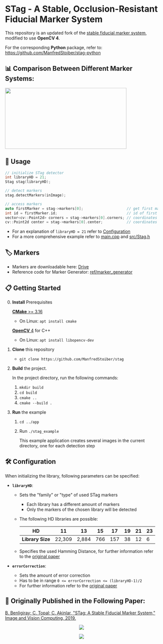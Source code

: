 # STag - A Stable, Occlusion-Resistant Fiducial Marker System

This repository is an updated fork of the [stable fiducial marker system](https://github.com/bbenligiray/stag), modified to use __OpenCV 4__.

For the corresponding __Python__ package, refer to: https://github.com/ManfredStoiber/stag-python

## 📊 Comparison Between Different Marker Systems:
[<img src="https://github.com/ManfredStoiber/stag/assets/47210077/668ca457-33dd-4ce7-8b94-662c7a5bb4d9" width="400" height="200" />](https://www.youtube.com/watch?v=vnHI3GzLVrY)

## 📖 Usage
```c++
// initialize STag detector
int libraryHD = 21;
Stag stag(libraryHD);

// detect markers
stag.detectMarkers(inImage);

// access markers
auto firstMarker = stag->markers[0];                    // get first marker
int id = firstMarker.id;                                // id of first detected marker
vector<cv::Point2d> corners = stag->markers[0].corners; // coordinates of corners of marker
cv::Point2d center = stag->markers[0].center;           // coordinates of center point
```

- For an explanation of `libraryHD = 21` refer to [Configuration](#-configuration)
- For a more comprehensive example refer to [main.cpp](https://github.com/ManfredStoiber/stag/blob/master/main.cpp) and [src/Stag.h](https://github.com/ManfredStoiber/stag/blob/master/src/Stag.h)

## 🏷 Markers

- Markers are downloadable here: [Drive](https://drive.google.com/drive/folders/0ByNTNYCAhWbIV1RqdU9vRnd2Vnc?resourcekey=0-9ipvecbezW8EWUva5GBQTQ&usp=sharing)
- Reference code for Marker Generator: [ref/marker_generator](https://github.com/ManfredStoiber/stag/tree/master/ref/marker_generator)

## 📋 Getting Started
0. __Install__ Prerequisites

    [__CMake__ >= 3.16](https://cmake.org/getting-started/)
     - On Linux: `apt install cmake`

    [__OpenCV__ 4](https://opencv.org/get-started/) for C++
     - On Linux: `apt install libopencv-dev`
1. __Clone__ this repository
   
   - `git clone https://github.com/ManfredStoiber/stag`
2. __Build__ the project.

   In the project directory, run the following commands:
    1. `mkdir build`
    2. `cd build`
    3. `cmake ..`
    4. `cmake --build .`
3. __Run__ the example
    1. `cd ../app`
    2. Run `./stag_example`
   
         This example application creates several images in the current directory, one for each detection step

## 🛠 Configuration
When initializing the library, following parameters can be specified:
- __`libraryHD`__:
  - Sets the "family" or "type" of used STag markers
    - Each library has a different amount of markers
    - Only the markers of the chosen library will be detected
  - The following HD libraries are possible:

    | __HD__           | 11     | 13    | 15  | 17  | 19 | 21 | 23 |
    |------------------|--------|-------|-----|-----|----|----|----|
    | __Library Size__ | 22,309 | 2,884 | 766 | 157 | 38 | 12 | 6  |

  - Specifies the used Hamming Distance, for further information refer to the [original paper](https://arxiv.org/abs/1707.06292)


- __`errorCorrection`__: 
   - Sets the amount of error correction
   - Has to be in range `0 <= errorCorrection <= (libraryHD-1)/2`
   - For further information refer to the [original paper](https://arxiv.org/abs/1707.06292)

## 📰 Originally Published in the Following Paper:

[B. Benligiray; C. Topal; C. Akinlar, "STag: A Stable Fiducial Marker System," Image and Vision Computing, 2019.](https://arxiv.org/abs/1707.06292)

<p align="center">
  <img src="https://user-images.githubusercontent.com/19530665/57179654-c0c11e00-6e88-11e9-9ca5-0c0153b28c91.png"/>
</p>

<p align="center">
  <img src="https://user-images.githubusercontent.com/19530665/57179660-cae31c80-6e88-11e9-8f80-bf8e24e59957.png"/>
</p>
